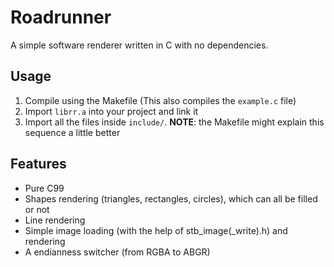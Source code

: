 # Roadrunner

A simple software renderer written in C with no dependencies.

## Usage

1. Compile using the Makefile (This also compiles the `example.c` file)
2. Import `librr.a` into your project and link it
3. Import all the files inside `include/`.
**NOTE**: the Makefile might explain this sequence a little better

## Features

- Pure C99
- Shapes rendering (triangles, rectangles, circles), which can all be filled or not
- Line rendering
- Simple image loading (with the help of stb_image(_write).h) and rendering
- A endianness switcher (from RGBA to ABGR)
